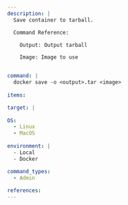 ```yaml
---
description: |
  Save container to tarball.

  Command Reference:

    Output: Output tarball

    Image: Image to use


command: |
  docker save -o <output>.tar <image>
  
items:

target: |
  
OS:
  - Linux
  - MacOS
  
environment: |
  - Local
  - Docker

command_types:
  - Admin
  
references:
---
```

